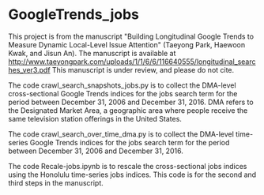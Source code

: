 # GoogleTrends_jobs

This project is from the manuscript "Building Longitudinal Google Trends to Measure Dynamic Local-Level Issue Attention" (Taeyong Park, Haewoon Kwak, and Jisun An). The manuscript is available at http://www.taeyongpark.com/uploads/1/1/6/6/116640555/longitudinal_searches_ver3.pdf This manuscript is under review, and please do not cite.

The code crawl_search_snapshots_jobs.py is to collect the DMA-level cross-sectional Google Trends indices for the jobs search term for the period between December 31, 2006 and December 31, 2016. DMA refers to the Designated Market Area, a geographic area where people receive the same television station offerings in the United States.

The code crawl_search_over_time_dma.py is to collect the DMA-level time-series Google Trends indices for the jobs search term for the period between December 31, 2006 and December 31, 2016.

The code Recale-jobs.ipynb is to rescale the cross-sectional jobs indices using the Honolulu time-series jobs indices. This code is for the second and third steps in the manuscript.
